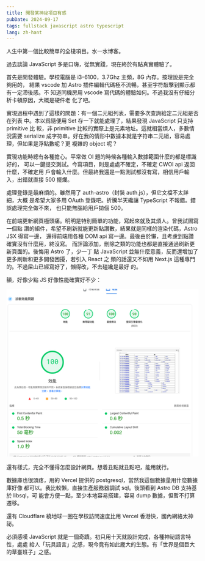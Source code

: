 ```yaml
---
title: 開發某神祕項目有感
pubDate: 2024-09-17
tags: fullstack javascript astro typescript
lang: zh-hant
---
```


人生中第一個比較簡單的全棧項目。水一水博客。

過去談論 JavaScript 多是口嗨，從無實踐，現在終於有點真實體驗了。

首先是開發體驗。學校電腦是 i3-6100，3.7Ghz 主頻，8G 內存。按理說是完全夠用的，
結果 vscode 加 Astro 插件編輯代碼極不流暢，甚至字符敲擊到顯示都有一定滯後感。不
知道同機房用 vscode 寫代碼的體驗如何。不過我沒有仔細分析卡頓原因，大概是硬件老
化了吧。

實現過程中遇到了這樣的問題：有一個二元組列表，需要多次查詢給定二元組是否在列表
中。本以爲隨便用 Set 存一下就能處理了，結果發現 JavaScript 只支持 primitive 比
較，非 primitive 比較的實際上是元素地址。這就相當煩人，多數情況需要 serialize
成字符串。好在我的情形中數據本就是字符串二元組，容易處理，但如果是浮點數呢？更
複雜的 object 呢？

實現功能時總有各種擔心。平常做 OI 題的時候各種輸入數據範圍什麼的都是標識好的，
可以一鍵提交測試。今寫項目，則是處處不確定，不確定 CWOI api 返回什麼，不確定用
戶會輸入什麼。但最終我還是一點測試都沒有寫，相信用戶輸入，出錯就直接 500 擺爛。

處理登錄是最麻煩的。雖然用了 auth-astro（封裝 auth.js），但它文檔不太詳細，大概
是希望大家多用 OAuth 登錄吧。折騰半天纔讓 TypeScript 不報錯。錯誤處理完全做不來，
也只能無腦給用戶拋個 500。

在前端更新網頁極頭痛。明明是特別簡單的功能，寫起來就及其煩人。曾我試圖寫一個點
讚的組件，希望不刷新就能更新點讚數，結果就是同樣的渲染代碼，Astro JSX 得寫一邊，
還得前端用各種 DOM api 寫一邊。最後由於懶，且考慮到點讚確實沒有什麼用，終沒寫。
而評論添加，刪除之類的功能也都是直接通過刷新更新頁面的。後悔用 Astro 了，少一丁
點 JavaScript 並無什麼意義，反而還增加了更多刷新和更多開發困擾，若引入 React 之
類的話還又不如用 Next.js 這種專門的。不過屎山已經寫好了，懶得改，不去碰纔是最好
的。

額，好像少點 JS 好像性能確實好不少：

[![PageSpeed Insignts](../../assets/posts/fullstack/pagespeed-insights.png)](https://pagespeed.web.dev/analysis/https-cwoi-earthmessenger-xyz/z1yvb33xyt?form_factor=desktop)

還有樣式，完全不懂得怎麼設計網頁。想着丑點就丑點吧，能用就行。

數據庫也很頭疼，用的 Vercel 提供的 postgresql，當然我這個數據量用什麼數據庫好像
都可以。我比較懶，直接生產服務器調試 sql。後頭看到 Astro DB 支持基於 libsql，可
能會方便一點，至少本地容易搭建，容易 dump 數據，但暫不打算遷移。

還有 Cloudflare 繞地球一圈在學校訪問速度比用 Vercel 香港快，國內網絡太神祕。

必須感嘆 JavaScript 就是一個奇蹟。初只用十天就設計完成，各種神祕語言特性，處處
給人「玩具語言」之感，現今竟有如此龐大的生態。有「世界是個巨大的草臺班子」之感。
